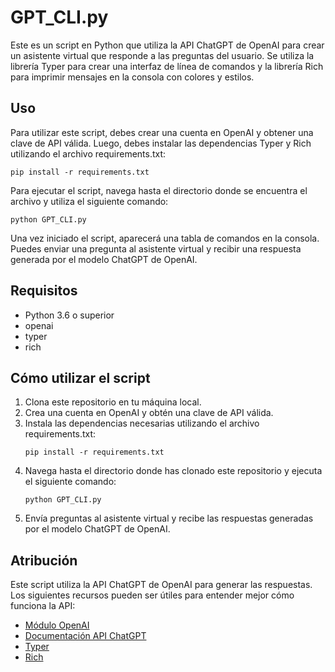 <!DOCTYPE html>
<html>

<body>
	<h1>GPT_CLI.py</h1>
	<p>Este es un script en Python que utiliza la API ChatGPT de OpenAI para crear un asistente virtual que responde a las preguntas del usuario. Se utiliza la librería Typer para crear una interfaz de línea de comandos y la librería Rich para imprimir mensajes en la consola con colores y estilos.</p>
  <h2>Uso</h2>
<p>Para utilizar este script, debes crear una cuenta en OpenAI y obtener una clave de API válida. Luego, debes instalar las dependencias Typer y Rich utilizando el archivo requirements.txt:</p>
<pre><code>pip install -r requirements.txt</code></pre>
<p>Para ejecutar el script, navega hasta el directorio donde se encuentra el archivo y utiliza el siguiente comando:</p>
<pre><code>python GPT_CLI.py</code></pre>
<p>Una vez iniciado el script, aparecerá una tabla de comandos en la consola. Puedes enviar una pregunta al asistente virtual y recibir una respuesta generada por el modelo ChatGPT de OpenAI.</p>

<h2>Requisitos</h2>
<ul>
	<li>Python 3.6 o superior</li>
	<li>openai</li>
	<li>typer</li>
	<li>rich</li>
</ul>

<h2>Cómo utilizar el script</h2>
<ol>
	<li>Clona este repositorio en tu máquina local.</li>
	<li>Crea una cuenta en OpenAI y obtén una clave de API válida. </li>
	<li>Instala las dependencias necesarias utilizando el archivo requirements.txt:</li>
	<pre><code>pip install -r requirements.txt</code></pre>
	<li>Navega hasta el directorio donde has clonado este repositorio y ejecuta el siguiente comando:</li>
	<pre><code>python GPT_CLI.py</code></pre>
	<li>Envía preguntas al asistente virtual y recibe las respuestas generadas por el modelo ChatGPT de OpenAI.</li>
</ol>

<h2>Atribución</h2>
<p>Este script utiliza la API ChatGPT de OpenAI para generar las respuestas. Los siguientes recursos pueden ser útiles para entender mejor cómo funciona la API:</p>
<ul>
	<li><a href="https://github.com/openai/openai-python">Módulo OpenAI</a></li>
	<li><a href="https://platform.openai.com/docs/api-reference/chat">Documentación API ChatGPT</a></li>
	<li><a href="https://typer.tiangolo.com">Typer</a></li>
	<li><a href="https://rich.readthedocs.io/en/stable/">Rich</a></li>
</ul>
</body>
</html>
